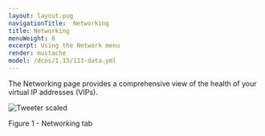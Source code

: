 ```yaml
---
layout: layout.pug
navigationTitle:  Networking
title: Networking
menuWeight: 6
excerpt: Using the Network menu
render: mustache
model: /dcos/1.13/113-data.yml
---
```


The Networking page provides a comprehensive view of the health of your virtual IP addresses (VIPs).

![Tweeter scaled](/1.13/img/GUI-Networking-Networks_View-1_12.png)

Figure 1 - Networking tab
